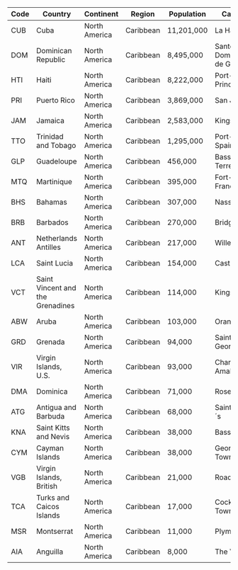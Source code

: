 | Code | Country | Continent | Region | Population | Capital |
| --- | --- | --- | --- | --- | --- |
| CUB | Cuba | North America | Caribbean | 11,201,000 | La Habana |
| DOM | Dominican Republic | North America | Caribbean | 8,495,000 | Santo Domingo de Guzmán |
| HTI | Haiti | North America | Caribbean | 8,222,000 | Port-au-Prince |
| PRI | Puerto Rico | North America | Caribbean | 3,869,000 | San Juan |
| JAM | Jamaica | North America | Caribbean | 2,583,000 | Kingston |
| TTO | Trinidad and Tobago | North America | Caribbean | 1,295,000 | Port-of-Spain |
| GLP | Guadeloupe | North America | Caribbean | 456,000 | Basse-Terre |
| MTQ | Martinique | North America | Caribbean | 395,000 | Fort-de-France |
| BHS | Bahamas | North America | Caribbean | 307,000 | Nassau |
| BRB | Barbados | North America | Caribbean | 270,000 | Bridgetown |
| ANT | Netherlands Antilles | North America | Caribbean | 217,000 | Willemstad |
| LCA | Saint Lucia | North America | Caribbean | 154,000 | Castries |
| VCT | Saint Vincent and the Grenadines | North America | Caribbean | 114,000 | Kingstown |
| ABW | Aruba | North America | Caribbean | 103,000 | Oranjestad |
| GRD | Grenada | North America | Caribbean | 94,000 | Saint George´s |
| VIR | Virgin Islands, U.S. | North America | Caribbean | 93,000 | Charlotte Amalie |
| DMA | Dominica | North America | Caribbean | 71,000 | Roseau |
| ATG | Antigua and Barbuda | North America | Caribbean | 68,000 | Saint John´s |
| KNA | Saint Kitts and Nevis | North America | Caribbean | 38,000 | Basseterre |
| CYM | Cayman Islands | North America | Caribbean | 38,000 | George Town |
| VGB | Virgin Islands, British | North America | Caribbean | 21,000 | Road Town |
| TCA | Turks and Caicos Islands | North America | Caribbean | 17,000 | Cockburn Town |
| MSR | Montserrat | North America | Caribbean | 11,000 | Plymouth |
| AIA | Anguilla | North America | Caribbean | 8,000 | The Valley |
